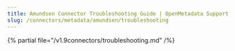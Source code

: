 ```yaml
---
title: Amundsen Connector Troubleshooting Guide | OpenMetadata Support
slug: /connectors/metadata/amundsen/troubleshooting
---
```


{% partial file="/v1.9connectors/troubleshooting.md" /%}
